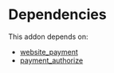 # Dependencies

This addon depends on:

- [website_payment](https://github.com/bringout/oca-ocb-website/tree/0c65a6ede633c07618d188acfeda4f91a033e24f/odoo-bringout-oca-ocb-website_payment)
- [payment_authorize](../../odoo-bringout-oca-ocb-payment_authorize)
